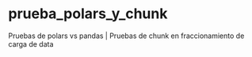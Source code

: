 # prueba_polars_y_chunk
Pruebas de polars vs pandas | Pruebas de chunk en fraccionamiento de carga de data
